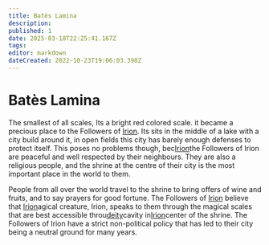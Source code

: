 ```yaml
---
title: Batès Lamina
description: 
published: 1
date: 2025-03-18T22:25:41.167Z
tags: 
editor: markdown
dateCreated: 2022-10-23T19:06:03.398Z
---
```


# Batès Lamina
The smallest of all scales, Its a bright red colored scale. it became a precious place to the Followers of [Irion](/being/deity/irion). Its sits in the middle of a lake with a city build around it, in open fields this city has barely enough defenses to protect itself. This poses no problems though, bec[Irion](/being/[deity](/structure/mechanic/deity)/irion)the Followers of Irion  are peaceful and well respected by their neighbours. They are also a religious people, and the shrine at the centre of their city is the most important place in the world to them.

People from all over the world travel to the shrine to bring offers of wine and fruits, and to say prayers for good fortune. The Followers of [Irion](/being/deity/irion) believe that [Irion](/being/[deity](/structure/mechanic/deity)/irion)agical creature, Irion, speaks to them through the magical scales that are best accessible throu[deity](/structure/mechanic/deity)cavity in[Irion](/being/deity/irion)center of the shrine. The Followers of Irion have a strict non-political policy that has led to their city being a neutral ground for many years.
